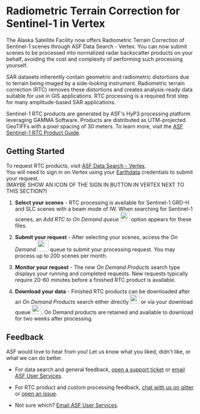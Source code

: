 # Radiometric Terrain Correction for Sentinel-1 in Vertex

The Alaska Satellite Facility now offers Radiometric Terrain Correction of Sentinel-1 scenes through ASF Data Search - Vertex.  You can now submit scenes to be processed into normalized radar backscatter products on your behalf, avoiding the cost and complexity of performing such processing yourself.

SAR datasets inherently contain geometric and radiometric distortions due to terrain being imaged by a side-looking instrument. Radiometric terrain correction (RTC) removes these distortions and creates analysis-ready data suitable for use in GIS applications. RTC processing is a required first step for many amplitude-based SAR applications.

Sentinel-1 RTC products are generated by ASF's HyP3 processing platform leveraging GAMMA Software.  Products are distributed as UTM-projected GeoTIFFs with a pixel spacing of 30 meters. To learn more, visit the [ASF Sentinel-1 RTC Product Guide](https://asf.alaska.edu/wp-content/uploads/2019/02/Sentinel_RTC_Users_Guide.pdf).

## Getting Started

To request RTC products, visit [ASF Data Search - Vertex](https://search.asf.alaska.edu).  
You will need to sign in on Vertex using your [Earthdata](https://urs.earthdata.nasa.gov/) credentials to submit your request.  
(MAYBE SHOW AN ICON OF THE SIGN IN BUTTON IN VERTEX NEXT TO THIS SECTION?) 

1. **Select your scenes** - RTC processing is available for Sentinel-1 GRD-H and SLC scenes with a beam mode of IW. When searching for Sentinel-1 scenes, an *Add RTC to On Demand queue* <img width="25" src="https://avatars1.githubusercontent.com/u/68247451" /> option appears for these files.

1. **Submit your request** - After selecting your scenes, access the  *On Demand* <img width="30" src="https://user-images.githubusercontent.com/17994518/95892024-588b9280-0d32-11eb-8734-f1a54a9d2a20.png" /> queue to submit your processing request. You may process up to 200 scenes per month.

1. **Monitor your request** - The new *On Demand Products* search type displays your running and completed requests. New requests typically require 20-60 minutes before a finished RTC product is available.

1. **Download your data** - Finished RTC products can be downloaded after an *On Demand Products* search either directly <img width="25" src="https://user-images.githubusercontent.com/17994518/95271858-6ea5ca00-07eb-11eb-9217-a280ca57a5e6.png" /> or via your download queue <img width="25" src="https://user-images.githubusercontent.com/17994518/95271856-6d749d00-07eb-11eb-81d8-365a6221e4f1.png" />. On Demand products are retained and available to download for two weeks after processing.

## Feedback

ASF would love to hear from you! Let us know what you liked, didn't like, or what we can do better.

* For data search and general feedback, [open a support ticket](https://fbm.earthdata.nasa.gov/tickets/new?app_name=ASF&token=%242a%2412%24t0ZIDodY843bRbaRWUZ2QuCHt3JYlCRsfEhh6RY9DMCSjEAl0S96e) or [email ASF User Services](mailto:uso@asf.alaska.edu).

* For RTC product and custom processing feedback, [chat with us on gitter](https://gitter.im/ASFHyP3/community) or [open an issue](https://github.com/ASFHyP3/ASFHyP3/issues/new).

* Not sure which? [Email ASF User Services](mailto:uso@asf.alaska.edu).
